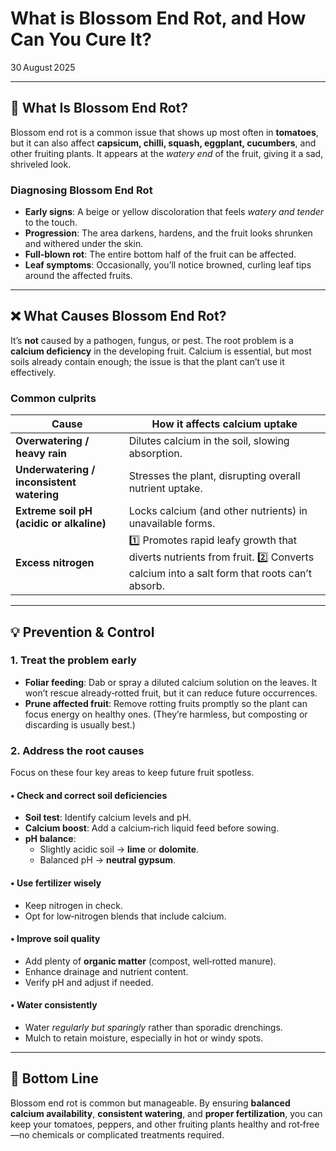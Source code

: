 # What is Blossom End Rot, and How Can You Cure It?

30 August 2025  

---

## 🌱 What Is Blossom End Rot?

Blossom end rot is a common issue that shows up most often in **tomatoes**, but it can also affect **capsicum, chilli, squash, eggplant, cucumbers**, and other fruiting plants. It appears at the *watery end* of the fruit, giving it a sad, shriveled look.

### Diagnosing Blossom End Rot

- **Early signs**: A beige or yellow discoloration that feels *watery and tender* to the touch.  
- **Progression**: The area darkens, hardens, and the fruit looks shrunken and withered under the skin.  
- **Full‑blown rot**: The entire bottom half of the fruit can be affected.  
- **Leaf symptoms**: Occasionally, you’ll notice browned, curling leaf tips around the affected fruits.

---

## ❌ What Causes Blossom End Rot?

It’s **not** caused by a pathogen, fungus, or pest. The root problem is a **calcium deficiency** in the developing fruit. Calcium is essential, but most soils already contain enough; the issue is that the plant can’t use it effectively.

### Common culprits

| Cause | How it affects calcium uptake |
|-------|------------------------------|
| **Overwatering / heavy rain** | Dilutes calcium in the soil, slowing absorption. |
| **Underwatering / inconsistent watering** | Stresses the plant, disrupting overall nutrient uptake. |
| **Extreme soil pH (acidic or alkaline)** | Locks calcium (and other nutrients) in unavailable forms. |
| **Excess nitrogen** | 1️⃣ Promotes rapid leafy growth that diverts nutrients from fruit. 2️⃣ Converts calcium into a salt form that roots can’t absorb. |

---

## 💡 Prevention & Control

### 1. **Treat the problem early**  
- **Foliar feeding**: Dab or spray a diluted calcium solution on the leaves. It won’t rescue already‑rotted fruit, but it can reduce future occurrences.  
- **Prune affected fruit**: Remove rotting fruits promptly so the plant can focus energy on healthy ones. (They’re harmless, but composting or discarding is usually best.)

### 2. **Address the root causes**  
Focus on these four key areas to keep future fruit spotless.

#### • **Check and correct soil deficiencies**  
- **Soil test**: Identify calcium levels and pH.  
- **Calcium boost**: Add a calcium‑rich liquid feed before sowing.  
- **pH balance**:  
  - Slightly acidic soil → **lime** or **dolomite**.  
  - Balanced pH → **neutral gypsum**.

#### • **Use fertilizer wisely**  
- Keep nitrogen in check.  
- Opt for low‑nitrogen blends that include calcium.

#### • **Improve soil quality**  
- Add plenty of **organic matter** (compost, well‑rotted manure).  
- Enhance drainage and nutrient content.  
- Verify pH and adjust if needed.

#### • **Water consistently**  
- Water *regularly but sparingly* rather than sporadic drenchings.  
- Mulch to retain moisture, especially in hot or windy spots.

---

## 🌟 Bottom Line

Blossom end rot is common but manageable. By ensuring **balanced calcium availability**, **consistent watering**, and **proper fertilization**, you can keep your tomatoes, peppers, and other fruiting plants healthy and rot‑free—no chemicals or complicated treatments required.